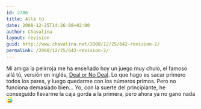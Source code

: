 ```yaml
---
id: 2786
title: Allá tú
date: 2008-12-25T14:26:08+02:00
author: Chavalina
layout: revision
guid: http://www.chavalina.net/2008/12/25/642-revision-2/
permalink: /2008/12/25/642-revision-2/
---
```

Mi amiga la pelirroja me ha ense&ntilde;ado hoy un juego muy chulo, el famoso allá tú, versión en inglés, <a href="http://minijuegos.com/juegos/jugar.php?id=4036" target="_blank">Deal or No Deal</a>. Lo que hago es sacar primero todos los pares, y luego quedarme con los números primos. Pero no funciona demasiado bien… Yo, con la suerte del principiante, he conseguido llevarme la caja gorda a la primera, pero ahora ya no gano nada![llorar](/imagenes/emoticonos/llorar.gif)